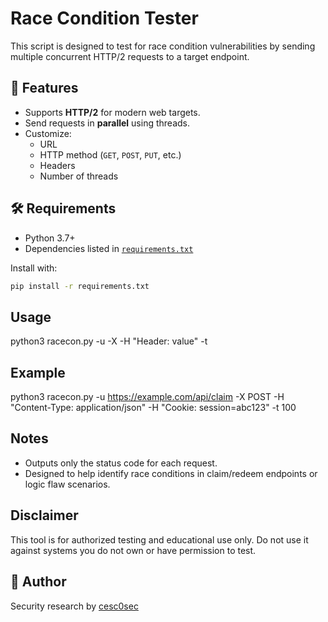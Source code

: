 # Race Condition Tester

This script is designed to test for race condition vulnerabilities by sending multiple concurrent HTTP/2 requests to a target endpoint.

## 🚀 Features

- Supports **HTTP/2** for modern web targets.
- Send requests in **parallel** using threads.
- Customize:
  - URL
  - HTTP method (`GET`, `POST`, `PUT`, etc.)
  - Headers
  - Number of threads

## 🛠️ Requirements

- Python 3.7+
- Dependencies listed in [`requirements.txt`](./requirements.txt)

Install with:

```bash
pip install -r requirements.txt
```

## Usage

python3 racecon.py -u <url> -X <method> -H "Header: value" -t <threads>

## Example

python3 racecon.py -u https://example.com/api/claim -X POST -H "Content-Type: application/json" -H "Cookie: session=abc123" -t 100

## Notes

- Outputs only the status code for each request.
- Designed to help identify race conditions in claim/redeem endpoints or logic flaw scenarios.

## Disclaimer

This tool is for authorized testing and educational use only. Do not use it against systems you do not own or have permission to test.

## 👤 Author

Security research by [cesc0sec](https://github.com/cesc0sec)
